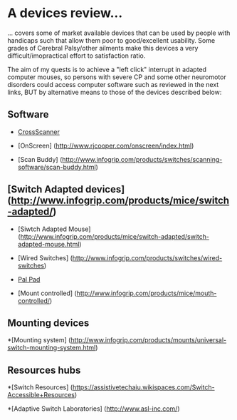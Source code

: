 # A devices review...

... covers some of market available devices that can be used by people with handicaps such that allow them poor to good/excellent usability. Some grades of Cerebral Palsy/other ailments make this devices a very difficult/imopractical effort to satisfaction ratio.

The aim of my quests is to achieve a "left click" interrupt in adapted computer mouses, so persons with severe CP and some other 
neuromotor disorders could access computer software such as reviewed in the next links, BUT by alternative means to those of the devices described below:

## Software
 * [CrossScanner](http://www.rjcooper.com/cross-scanner/) 

 * [OnScreen] (http://www.rjcooper.com/onscreen/index.html)

 * [Scan Buddy] (http://www.infogrip.com/products/switches/scanning-software/scan-buddy.html)

## [Switch Adapted devices] (http://www.infogrip.com/products/mice/switch-adapted/)

  * [Siwtch Adapted Mouse] (http://www.infogrip.com/products/mice/switch-adapted/switch-adapted-mouse.html)

  * [Wired Switches] (http://www.infogrip.com/products/switches/wired-switches)

  * [Pal Pad](http://www.infogrip.com/products/switches/wired-switches/pal-pad.html)
  
  * [Mount controlled] (http://www.infogrip.com/products/mice/mouth-controlled/)
  
## Mounting devices

  *[Mounting system] (http://www.infogrip.com/products/mounts/universal-switch-mounting-system.html)

## Resources hubs

 *[Switch Resources] (https://assistivetechaiu.wikispaces.com/Switch-Accessible+Resources)

 *[Adaptive Switch Laboratories] (http://www.asl-inc.com/)

